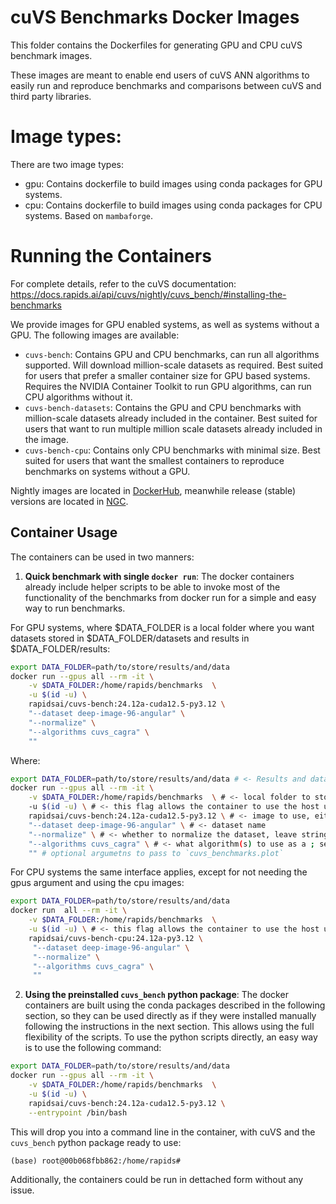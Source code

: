 # cuVS Benchmarks Docker Images

This folder contains the Dockerfiles for generating GPU and CPU cuVS benchmark images.

These images are meant to enable end users of cuVS ANN algorithms to easily run and reproduce benchmarks and comparisons between cuVS and third party libraries.

# Image types:

There are two image types:

- gpu: Contains dockerfile to build images using conda packages for GPU systems.
- cpu: Contains dockerfile to build images using conda packages for CPU systems. Based on `mambaforge`.

# Running the Containers

For complete details, refer to the cuVS documentation: https://docs.rapids.ai/api/cuvs/nightly/cuvs_bench/#installing-the-benchmarks

We provide images for GPU enabled systems, as well as systems without a GPU. The following images are available:

- `cuvs-bench`: Contains GPU and CPU benchmarks, can run all algorithms supported. Will download million-scale datasets as required. Best suited for users that prefer a smaller container size for GPU based systems. Requires the NVIDIA Container Toolkit to run GPU algorithms, can run CPU algorithms without it.
- `cuvs-bench-datasets`: Contains the GPU and CPU benchmarks with million-scale datasets already included in the container. Best suited for users that want to run multiple million scale datasets already included in the image.
- `cuvs-bench-cpu`: Contains only CPU benchmarks with minimal size. Best suited for users that want the smallest containers to reproduce benchmarks on systems without a GPU.

Nightly images are located in [DockerHub](https://hub.docker.com/r/rapidsai/cuvs-bench), meanwhile release (stable) versions are located in [NGC](https://hub.docker.com/r/rapidsai/cuvs-bench).

## Container Usage

The containers can be used in two manners:

1. **Quick benchmark with single `docker run`**: The docker containers already include helper scripts to be able to invoke most of the functionality of the benchmarks from docker run for a simple and easy way to run benchmarks.

For GPU systems, where $DATA_FOLDER is a local folder where you want datasets stored in $DATA_FOLDER/datasets and results in $DATA_FOLDER/results:

```bash
export DATA_FOLDER=path/to/store/results/and/data
docker run --gpus all --rm -it \
    -v $DATA_FOLDER:/home/rapids/benchmarks  \
    -u $(id -u) \
    rapidsai/cuvs-bench:24.12a-cuda12.5-py3.12 \
    "--dataset deep-image-96-angular" \
    "--normalize" \
    "--algorithms cuvs_cagra" \
    ""
```

Where:

```bash
export DATA_FOLDER=path/to/store/results/and/data # <- Results and datasets will be written to this host folder.
docker run --gpus all --rm -it \
    -v $DATA_FOLDER:/home/rapids/benchmarks  \ # <- local folder to store datasets and results
    -u $(id -u) \ # <- this flag allows the container to use the host user for permissions
    rapidsai/cuvs-bench:24.12a-cuda12.5-py3.12 \ # <- image to use, either `cuvs-bench` or `cuvs-bench-datasets`
    "--dataset deep-image-96-angular" \ # <- dataset name
    "--normalize" \ # <- whether to normalize the dataset, leave string empty ("") to not normalize.
    "--algorithms cuvs_cagra" \ # <- what algorithm(s) to use as a ; separated list, as well as any other argument to pass to `cuvs_bench.run`
    "" # optional argumetns to pass to `cuvs_benchmarks.plot`
```

For CPU systems the same interface applies, except for not needing the gpus argument and using the cpu images:
```bash
export DATA_FOLDER=path/to/store/results/and/data
docker run  all --rm -it \
    -v $DATA_FOLDER:/home/rapids/benchmarks  \
    -u $(id -u) \ # <- this flag allows the container to use the host user for permissions
    rapidsai/cuvs-bench-cpu:24.12a-py3.12 \
     "--dataset deep-image-96-angular" \
     "--normalize" \
     "--algorithms cuvs_cagra" \
     ""
```

2. **Using the preinstalled `cuvs_bench` python package**: The docker containers are built using the conda packages described in the following section, so they can be used directly as if they were installed manually following the instructions in the next section. This allows using the full flexibility of the scripts. To use the python scripts directly, an easy way is to use the following command:

```bash
export DATA_FOLDER=path/to/store/results/and/data
docker run --gpus all --rm -it \
    -v $DATA_FOLDER:/home/rapids/benchmarks  \
    -u $(id -u) \
    rapidsai/cuvs-bench:24.12a-cuda12.5-py3.12 \
    --entrypoint /bin/bash
```

This will drop you into a command line in the container, with cuVS and the `cuvs_bench` python package ready to use:

```
(base) root@00b068fbb862:/home/rapids#
```

Additionally, the containers could be run in dettached form without any issue.
